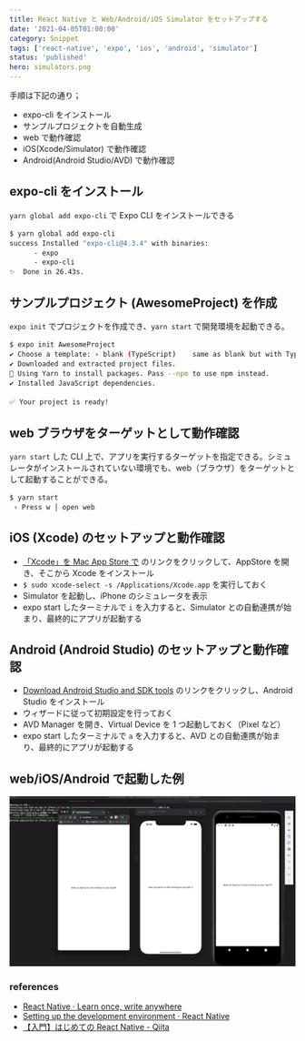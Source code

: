 ```yaml
---
title: React Native と Web/Android/iOS Simulator をセットアップする
date: '2021-04-05T01:00:00'
category: Snippet
tags: ['react-native', 'expo', 'ios', 'android', 'simulator']
status: 'published'
hero: simulators.png
---
```


手順は下記の通り；

- expo-cli をインストール
- サンプルプロジェクトを自動生成
- web で動作確認
- iOS(Xcode/Simulator) で動作確認
- Android(Android Studio/AVD) で動作確認

## expo-cli をインストール

`yarn global add expo-cli` で Expo CLI をインストールできる

```bash
$ yarn global add expo-cli
success Installed "expo-cli@4.3.4" with binaries:
      - expo
      - expo-cli
✨  Done in 26.43s.
```

## サンプルプロジェクト (AwesomeProject) を作成

`expo init` でプロジェクトを作成でき、`yarn start` で開発環境を起動できる。

```bash
$ expo init AwesomeProject
✔ Choose a template: › blank (TypeScript)    same as blank but with TypeScript configuration
✔ Downloaded and extracted project files.
🧶 Using Yarn to install packages. Pass --npm to use npm instead.
✔ Installed JavaScript dependencies.

✅ Your project is ready!
```

## web ブラウザをターゲットとして動作確認

`yarn start` した CLI 上で、アプリを実行するターゲットを指定できる。シミュレータがインストールされていない環境でも、web（ブラウザ）をターゲットとして起動することができる。

```bash
$ yarn start
 › Press w │ open web
```

## iOS (Xcode) のセットアップと動作確認

- [‎「Xcode」を Mac App Store で](https://apps.apple.com/jp/app/xcode/id497799835?mt=12) のリンクをクリックして、AppStore を開き、そこから Xcode をインストール
- `$ sudo xcode-select -s /Applications/Xcode.app` を実行しておく
- Simulator を起動し、iPhone のシミュレータを表示
- expo start したターミナルで `i` を入力すると、Simulator との自動連携が始まり、最終的にアプリが起動する

## Android (Android Studio) のセットアップと動作確認

- [Download Android Studio and SDK tools](https://developer.android.com/studio) のリンクをクリックし、Android Studio をインストール
- ウィザードに従って初期設定を行っておく
- AVD Manager を開き、Virtual Device を 1 つ起動しておく（Pixel など）
- expo start したターミナルで `a` を入力すると、AVD との自動連携が始まり、最終的にアプリが起動する

## web/iOS/Android で起動した例

![web/iOS/Androidで起動した例](simulators.png)

### references

- [React Native · Learn once, write anywhere](https://reactnative.dev/)
- [Setting up the development environment · React Native](https://reactnative.dev/docs/environment-setup)
- [【入門】はじめての React Native - Qiita](https://qiita.com/nskydiving/items/41e446ef5c821359ab79)
